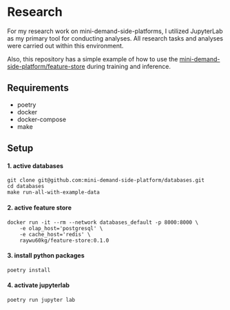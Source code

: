 # Research
For my research work on mini-demand-side-platforms, I utilized JupyterLab as my primary tool for conducting analyses. All research tasks and analyses were carried out within this environment.

Also, this repository has a simple example of how to use the [mini-demand-side-platform/feature-store](https://github.com/mini-demand-side-platform/feature-store) during training and inference.

## Requirements
- poetry
- docker
- docker-compose 
- make

## Setup
#### 1. active databases 
```
git clone git@github.com:mini-demand-side-platform/databases.git
cd databases 
make run-all-with-example-data
```
#### 2. active feature store
```
docker run -it --rm --network databases_default -p 8000:8000 \
	-e olap_host='postgresql' \
	-e cache_host='redis' \
	raywu60kg/feature-store:0.1.0
```

#### 3. install python packages
```
poetry install
```

#### 4. activate jupyterlab
```
poetry run jupyter lab
```

